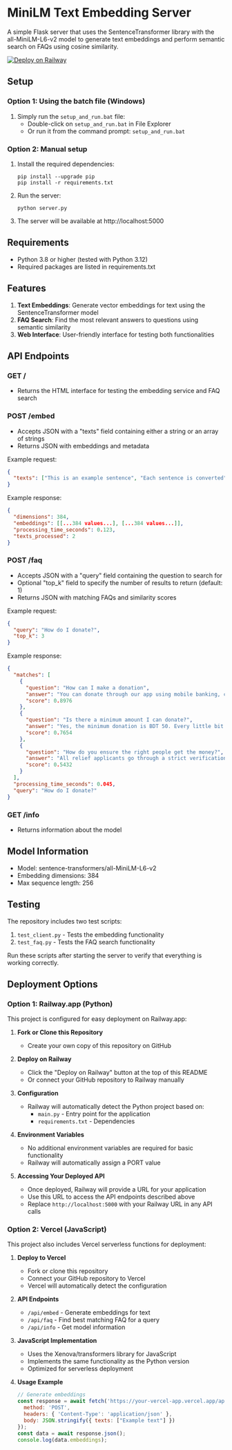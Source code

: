 # MiniLM Text Embedding Server

A simple Flask server that uses the SentenceTransformer library with the all-MiniLM-L6-v2 model to generate text embeddings and perform semantic search on FAQs using cosine similarity.

[![Deploy on Railway](https://railway.app/button.svg)](https://railway.app/template/Emy2sU?referralCode=alphasec)

## Setup

### Option 1: Using the batch file (Windows)

1. Simply run the `setup_and_run.bat` file:
   - Double-click on `setup_and_run.bat` in File Explorer
   - Or run it from the command prompt: `setup_and_run.bat`

### Option 2: Manual setup

1. Install the required dependencies:
   ```
   pip install --upgrade pip
   pip install -r requirements.txt
   ```

2. Run the server:
   ```
   python server.py
   ```

3. The server will be available at http://localhost:5000

## Requirements

- Python 3.8 or higher (tested with Python 3.12)
- Required packages are listed in requirements.txt

## Features

1. **Text Embeddings**: Generate vector embeddings for text using the SentenceTransformer model
2. **FAQ Search**: Find the most relevant answers to questions using semantic similarity
3. **Web Interface**: User-friendly interface for testing both functionalities

## API Endpoints

### GET /
- Returns the HTML interface for testing the embedding service and FAQ search

### POST /embed
- Accepts JSON with a "texts" field containing either a string or an array of strings
- Returns JSON with embeddings and metadata

Example request:
```json
{
  "texts": ["This is an example sentence", "Each sentence is converted"]
}
```

Example response:
```json
{
  "dimensions": 384,
  "embeddings": [[...384 values...], [...384 values...]],
  "processing_time_seconds": 0.123,
  "texts_processed": 2
}
```

### POST /faq
- Accepts JSON with a "query" field containing the question to search for
- Optional "top_k" field to specify the number of results to return (default: 1)
- Returns JSON with matching FAQs and similarity scores

Example request:
```json
{
  "query": "How do I donate?",
  "top_k": 3
}
```

Example response:
```json
{
  "matches": [
    {
      "question": "How can I make a donation",
      "answer": "You can donate through our app using mobile banking, card, or manual bank transfer. Just click \"Donate Now\" on the home screen, login/signup and follow the steps!",
      "score": 0.8976
    },
    {
      "question": "Is there a minimum amount I can donate?",
      "answer": "Yes, the minimum donation is BDT 50. Every little bit counts!",
      "score": 0.7654
    },
    {
      "question": "How do you ensure the right people get the money?",
      "answer": "All relief applicants go through a strict verification process before being approved.",
      "score": 0.5432
    }
  ],
  "processing_time_seconds": 0.045,
  "query": "How do I donate?"
}
```

### GET /info
- Returns information about the model

## Model Information

- Model: sentence-transformers/all-MiniLM-L6-v2
- Embedding dimensions: 384
- Max sequence length: 256

## Testing

The repository includes two test scripts:

1. `test_client.py` - Tests the embedding functionality
2. `test_faq.py` - Tests the FAQ search functionality

Run these scripts after starting the server to verify that everything is working correctly.

## Deployment Options

### Option 1: Railway.app (Python)

This project is configured for easy deployment on Railway.app:

1. **Fork or Clone this Repository**
   - Create your own copy of this repository on GitHub

2. **Deploy on Railway**
   - Click the "Deploy on Railway" button at the top of this README
   - Or connect your GitHub repository to Railway manually

3. **Configuration**
   - Railway will automatically detect the Python project based on:
     - `main.py` - Entry point for the application
     - `requirements.txt` - Dependencies

4. **Environment Variables**
   - No additional environment variables are required for basic functionality
   - Railway will automatically assign a PORT value

5. **Accessing Your Deployed API**
   - Once deployed, Railway will provide a URL for your application
   - Use this URL to access the API endpoints described above
   - Replace `http://localhost:5000` with your Railway URL in any API calls

### Option 2: Vercel (JavaScript)

This project also includes Vercel serverless functions for deployment:

1. **Deploy to Vercel**
   - Fork or clone this repository
   - Connect your GitHub repository to Vercel
   - Vercel will automatically detect the configuration

2. **API Endpoints**
   - `/api/embed` - Generate embeddings for text
   - `/api/faq` - Find best matching FAQ for a query
   - `/api/info` - Get model information

3. **JavaScript Implementation**
   - Uses the Xenova/transformers library for JavaScript
   - Implements the same functionality as the Python version
   - Optimized for serverless deployment

4. **Usage Example**
   ```javascript
   // Generate embeddings
   const response = await fetch('https://your-vercel-app.vercel.app/api/embed', {
     method: 'POST',
     headers: { 'Content-Type': 'application/json' },
     body: JSON.stringify({ texts: ["Example text"] })
   });
   const data = await response.json();
   console.log(data.embeddings);
   ```
